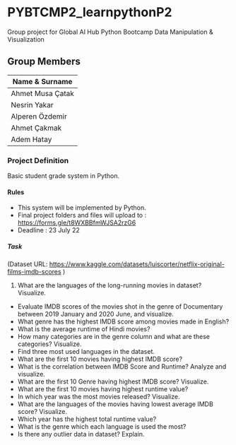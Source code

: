 # PYBTCMP2_learnpythonP2
Group project for Global AI Hub Python Bootcamp
Data Manipulation & Visualization

## Group Members
| Name & Surname |
| ------------- |
|Ahmet Musa Çatak|
|Nesrin Yakar|
|Alperen Özdemir|
|Ahmet Çakmak|
|Adem Hatay|

### Project Definition
Basic student grade system in Python.

#### Rules
* This system will be implemented by Python.
* Final project folders and files will upload to : https://forms.gle/t8WXBBfmWJSA2rzG6
* Deadline : 23 July 22

##### Task
(Dataset URL: https://www.kaggle.com/datasets/luiscorter/netflix-original-films-imdb-scores )

1. What are the languages of the long-running movies in dataset? Visualize.
* Evaluate IMDB scores of the movies shot in the genre of Documentary between 2019 January and 2020 June, and visualize.
* What genre has the highest IMDB score among movies made in English?
* What is the average runtime of Hindi movies?
* How many categories are in the genre column and what are these categories? Visualize.
* Find three most used languages in the dataset.
* What are the first 10 movies having highest IMDB score?
* What is the correlation between IMDB Score and Runtime? Analyze and visualize.
* What are the first 10 Genre having highest IMDB score? Visualize.
* What are the first 10 movies having highest runtime value?
* In which year was the most movies released? Visualize.
* What are the languages of the movies having lowest average IMDB score? Visualize.
* Which year has the highest total runtime value?
* What is the genre which each language is used the most?
* Is there any outlier data in dataset? Explain.
